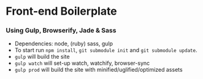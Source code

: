 # Front-end Boilerplate

### Using Gulp, Browserify, Jade & Sass
* Dependencies: node, (ruby) sass, gulp
* To start run `npm install`, `git submodule init` and `git submodule update`.
* `gulp` will build the site
* `gulp watch` will set-up watch, watchify, browser-sync
* `gulp prod` will build the site with minified/uglified/optimized assets
